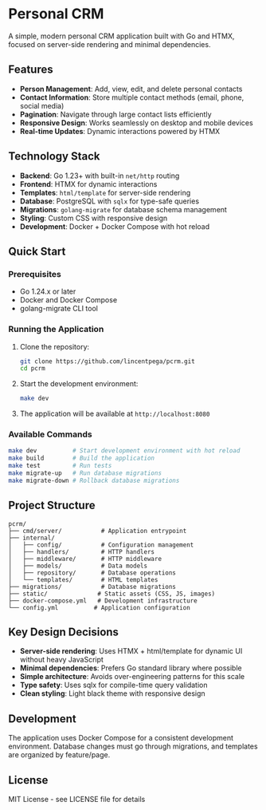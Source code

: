 # Personal CRM

A simple, modern personal CRM application built with Go and HTMX, focused on server-side rendering and minimal dependencies.

## Features

- **Person Management**: Add, view, edit, and delete personal contacts
- **Contact Information**: Store multiple contact methods (email, phone, social media)
- **Pagination**: Navigate through large contact lists efficiently
- **Responsive Design**: Works seamlessly on desktop and mobile devices
- **Real-time Updates**: Dynamic interactions powered by HTMX

## Technology Stack

- **Backend**: Go 1.23+ with built-in `net/http` routing
- **Frontend**: HTMX for dynamic interactions
- **Templates**: `html/template` for server-side rendering
- **Database**: PostgreSQL with `sqlx` for type-safe queries
- **Migrations**: `golang-migrate` for database schema management
- **Styling**: Custom CSS with responsive design
- **Development**: Docker + Docker Compose with hot reload

## Quick Start

### Prerequisites

- Go 1.24.x or later
- Docker and Docker Compose
- golang-migrate CLI tool

### Running the Application

1. Clone the repository:
   ```bash
   git clone https://github.com/lincentpega/pcrm.git
   cd pcrm
   ```

2. Start the development environment:
   ```bash
   make dev
   ```

3. The application will be available at `http://localhost:8080`

### Available Commands

```bash
make dev          # Start development environment with hot reload
make build        # Build the application
make test         # Run tests
make migrate-up   # Run database migrations
make migrate-down # Rollback database migrations
```

## Project Structure

```
pcrm/
├── cmd/server/           # Application entrypoint
├── internal/
│   ├── config/           # Configuration management
│   ├── handlers/         # HTTP handlers
│   ├── middleware/       # HTTP middleware
│   ├── models/           # Data models
│   ├── repository/       # Database operations
│   └── templates/        # HTML templates
├── migrations/           # Database migrations
├── static/              # Static assets (CSS, JS, images)
├── docker-compose.yml   # Development infrastructure
└── config.yml          # Application configuration
```

## Key Design Decisions

- **Server-side rendering**: Uses HTMX + html/template for dynamic UI without heavy JavaScript
- **Minimal dependencies**: Prefers Go standard library where possible
- **Simple architecture**: Avoids over-engineering patterns for this scale
- **Type safety**: Uses sqlx for compile-time query validation
- **Clean styling**: Light black theme with responsive design

## Development

The application uses Docker Compose for a consistent development environment. Database changes must go through migrations, and templates are organized by feature/page.

## License

MIT License - see LICENSE file for details